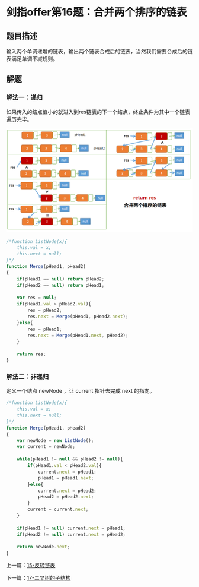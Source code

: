 # 剑指offer第16题：合并两个排序的链表



## 题目描述

输入两个单调递增的链表，输出两个链表合成后的链表，当然我们需要合成后的链表满足单调不减规则。



## 解题

### 解法一：递归

如果传入的结点值小的就进入到res链表的下一个结点，终止条件为其中一个链表遍历完毕。

![image-20200205154339575](images/image-20200205154339575.png)

```javascript
/*function ListNode(x){
    this.val = x;
    this.next = null;
}*/
function Merge(pHead1, pHead2)
{
    if(pHead1 == null) return pHead2;
    if(pHead2 == null) return pHead1;
   
    var res = null;
    if(pHead1.val > pHead2.val){
        res = pHead2;
        res.next = Merge(pHead1, pHead2.next);
    }else{
        res = pHead1;
        res.next = Merge(pHead1.next, pHead2);
    }
    
    return res;
}
```



### 解法二：非递归

定义一个结点 newNode ，让 current 指针去完成 next 的指向。

```javascript
/*function ListNode(x){
    this.val = x;
    this.next = null;
}*/
function Merge(pHead1, pHead2)
{
    var newNode = new ListNode();
    var current = newNode;
    
    while(pHead1 != null && pHead2 != null){
        if(pHead1.val < pHead2.val){
            current.next = pHead1;
            pHead1 = pHead1.next;
        }else{
            current.next = pHead2;
            pHead2 = pHead2.next;
        }
        current = current.next;
    }
    
    if(pHead1 != null) current.next = pHead1;
    if(pHead2 != null) current.next = pHead2;
    
    return newNode.next;
}
```

上一篇：[15-反转链表](../15-反转链表/)

下一篇：[17-二叉树的子结构](../17-二叉树的子结构/)